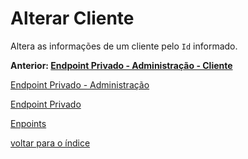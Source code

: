 # Alterar Cliente

Altera as informações de um cliente pelo `Id` informado.

**Anterior: [Endpoint Privado - Administração - Cliente](../README.md#cliente)**

[Endpoint Privado - Administração](../README.md#endpoint-privado---administração)

[Endpoint Privado](../README.md#endpoint-privado)

[Enpoints](../README.md)

[voltar para o índice](../../../README.md)
